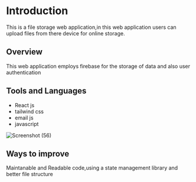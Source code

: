 # Introduction
This is a file storage web application,in this web application users can upload files from there device for online storage.

## Overview 
This web application employs firebase for the storage of data and also user authentication

## Tools and Languages
- React js
- tailwind css
- email js
- javascript
  
![Screenshot (56)](https://github.com/Chifez/fylo/assets/69228399/2ebef269-9aef-4134-9322-c2eea60a15d1)

## Ways to improve
Maintanable and Readable code,using a state management library and better file structure

